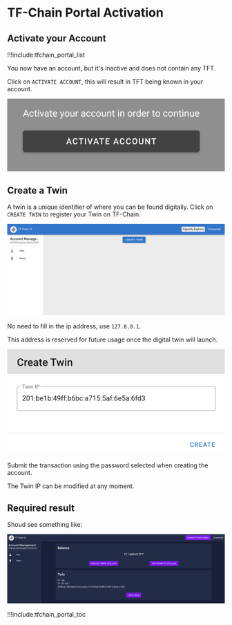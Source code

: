 # TF-Chain Portal Activation

## Activate your Account 

!!!include:tfchain_portal_list

You now have an account, but it's inactive and does not contain any TFT. 

Click on `ACTIVATE ACCOUNT`, this will result in TFT being known in your account. 

![](img/grid3_portal_activate_account.png ':size=300')


## Create a Twin

A twin is a unique identifier of where you can be found digitally. Click on `CREATE TWIN` to register your Twin on TF-Chain. 

![](img/grid3_portal_create_twin.png ':size=800')

No need to fill in the ip address, use ```127.0.0.1```.

This address is reserved for future usage once the digital twin will launch.

![](img/grid3_portal_twin_ipv6.png ':size=500')

Submit the transaction using the password selected when creating the account.

The Twin IP can be modified at any moment. 

## Required result

Shoud see something like:

![](img/tfchain_portal_result.png)

!!!include:tfchain_portal_toc
